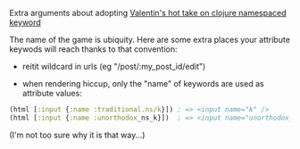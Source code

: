 Extra arguments about adopting [Valentin's hot take on clojure namespaced keyword][1]


The name of the game is ubiquity. Here are some extra places your attribute
keywods will reach thanks to that convention:

* reitit wildcard in urls (eg "/post/:my_post_id/edit")

* when rendering hiccup, only the "name" of keywords are used as attribute values:

```clojure
(html [:input {:name :traditional.ns/k}]) ; => <input name="k" />
(html [:input {:name :unorthodox_ns_k}])  ; => <input name="unorthodox_ns_k" />
```

(I'm not too sure why it is that way...)


[1]: https://vvvvalvalval.github.io/posts/clojure-key-namespacing-convention-considered-harmful.html
[2]: https://github.com/weavejester/hiccup/blob/327d5408af94b4ef9560c39ab0afcfe5afe3c9a5/src/hiccup/util.clj#L28
